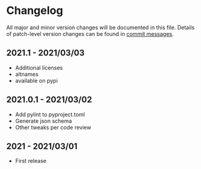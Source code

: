 # Changelog
All major and minor version changes will be documented in this file. Details of
patch-level version changes can be found in [commit messages](../../commits/master).

## 2021.1 - 2021/03/03
- Additional licenses
- altnames
- available on pypi


## 2021.0.1 - 2021/03/02
- Add pylint to pyproject.toml
- Generate json schema
- Other tweaks per code review

## 2021 - 2021/03/01
- First release

